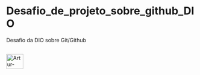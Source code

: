 # Desafio_de_projeto_sobre_github_DIO
Desafio da DIO sobre Git/Github
##
 <img align="center" alt="Artur-Java" height="40" width="45" src="https://cdn.jsdelivr.net/gh/devicons/devicon/icons/java/java-original.svg"> 
